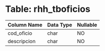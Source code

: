 # Table: rhh_tboficios

| Column Name | Data Type | Nullable |
|-------------|-----------|----------|
| cod_oficio | char | NO |
| descripcion | char | NO |
